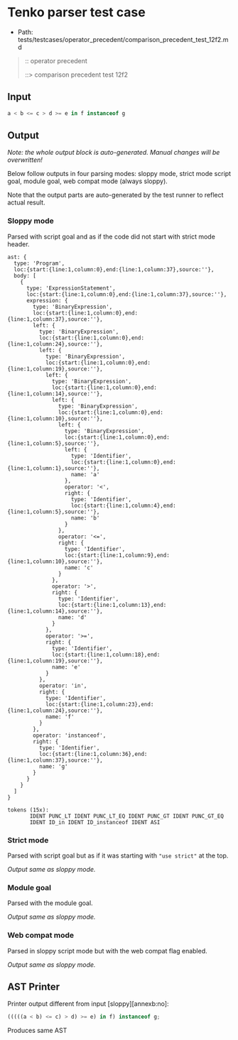 # Tenko parser test case

- Path: tests/testcases/operator_precedent/comparison_precedent_test_12f2.md

> :: operator precedent
>
> ::> comparison precedent test 12f2

## Input

`````js
a < b <= c > d >= e in f instanceof g
`````

## Output

_Note: the whole output block is auto-generated. Manual changes will be overwritten!_

Below follow outputs in four parsing modes: sloppy mode, strict mode script goal, module goal, web compat mode (always sloppy).

Note that the output parts are auto-generated by the test runner to reflect actual result.

### Sloppy mode

Parsed with script goal and as if the code did not start with strict mode header.

`````
ast: {
  type: 'Program',
  loc:{start:{line:1,column:0},end:{line:1,column:37},source:''},
  body: [
    {
      type: 'ExpressionStatement',
      loc:{start:{line:1,column:0},end:{line:1,column:37},source:''},
      expression: {
        type: 'BinaryExpression',
        loc:{start:{line:1,column:0},end:{line:1,column:37},source:''},
        left: {
          type: 'BinaryExpression',
          loc:{start:{line:1,column:0},end:{line:1,column:24},source:''},
          left: {
            type: 'BinaryExpression',
            loc:{start:{line:1,column:0},end:{line:1,column:19},source:''},
            left: {
              type: 'BinaryExpression',
              loc:{start:{line:1,column:0},end:{line:1,column:14},source:''},
              left: {
                type: 'BinaryExpression',
                loc:{start:{line:1,column:0},end:{line:1,column:10},source:''},
                left: {
                  type: 'BinaryExpression',
                  loc:{start:{line:1,column:0},end:{line:1,column:5},source:''},
                  left: {
                    type: 'Identifier',
                    loc:{start:{line:1,column:0},end:{line:1,column:1},source:''},
                    name: 'a'
                  },
                  operator: '<',
                  right: {
                    type: 'Identifier',
                    loc:{start:{line:1,column:4},end:{line:1,column:5},source:''},
                    name: 'b'
                  }
                },
                operator: '<=',
                right: {
                  type: 'Identifier',
                  loc:{start:{line:1,column:9},end:{line:1,column:10},source:''},
                  name: 'c'
                }
              },
              operator: '>',
              right: {
                type: 'Identifier',
                loc:{start:{line:1,column:13},end:{line:1,column:14},source:''},
                name: 'd'
              }
            },
            operator: '>=',
            right: {
              type: 'Identifier',
              loc:{start:{line:1,column:18},end:{line:1,column:19},source:''},
              name: 'e'
            }
          },
          operator: 'in',
          right: {
            type: 'Identifier',
            loc:{start:{line:1,column:23},end:{line:1,column:24},source:''},
            name: 'f'
          }
        },
        operator: 'instanceof',
        right: {
          type: 'Identifier',
          loc:{start:{line:1,column:36},end:{line:1,column:37},source:''},
          name: 'g'
        }
      }
    }
  ]
}

tokens (15x):
       IDENT PUNC_LT IDENT PUNC_LT_EQ IDENT PUNC_GT IDENT PUNC_GT_EQ
       IDENT ID_in IDENT ID_instanceof IDENT ASI
`````

### Strict mode

Parsed with script goal but as if it was starting with `"use strict"` at the top.

_Output same as sloppy mode._

### Module goal

Parsed with the module goal.

_Output same as sloppy mode._

### Web compat mode

Parsed in sloppy script mode but with the web compat flag enabled.

_Output same as sloppy mode._

## AST Printer

Printer output different from input [sloppy][annexb:no]:

````js
(((((a < b) <= c) > d) >= e) in f) instanceof g;
````

Produces same AST
